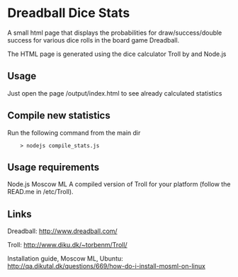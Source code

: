 Dreadball Dice Stats
======

A small html page that displays the probabilities for draw/success/double success for various dice rolls in the board game Dreadball.

The HTML page is generated using the dice calculator Troll by and Node.js


Usage 
-----
Just open the page /output/index.html to see already calculated statistics


Compile new statistics
-----
Run the following command from the main dir
```
	> nodejs compile_stats.js	
```


Usage requirements
-----
Node.js
Moscow ML
A compiled version of Troll for your platform (follow the READ.me in /etc/Troll).

Links
------

Dreadball: 
http://www.dreadball.com/

Troll: 
http://www.diku.dk/~torbenm/Troll/

Installation guide, Moscow ML, Ubuntu: 
http://qa.dikutal.dk/questions/669/how-do-i-install-mosml-on-linux

